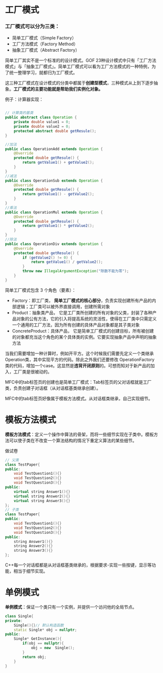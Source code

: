 # 工厂模式

### 工厂模式可以分为三类：

- 简单工厂模式（Simple Factory）
- 工厂方法模式（Factory Method）
- 抽象工厂模式（Abstract Factory）

简单工厂其实不是一个标准的的设计模式。GOF 23种设计模式中只有「工厂方法模式」与「抽象工厂模式」。简单工厂模式可以看为工厂方法模式的一种特例，为了统一整理学习，就都归为工厂模式。

这三种工厂模式在设计模式的分类中都属于**创建型模式**，三种模式从上到下逐步抽象。**工厂模式的主要功能就是帮助我们实例化对象。** 



例子：计算器实现：

```java

// 计算类的基类
public abstract class Operation {
    private double value1 = 0;
    private double value2 = 0;
    protected abstract double getResule();
}

//加法
public class OperationAdd extends Operation {
    @Override
    protected double getResule() {
        return getValue1() + getValue2();
    }
}
//减法
public class OperationSub extends Operation {
    @Override
    protected double getResule() {
        return getValue1() - getValue2();
    }
}
//乘法
public class OperationMul extends Operation {
    @Override
    protected double getResule() {
        return getValue1() * getValue2();
    }
}
//除法
public class OperationDiv extends Operation {
    @Override
    protected double getResule() {
        if (getValue2() != 0) {
            return getValue1() / getValue2();
        }
        throw new IllegalArgumentException("除数不能为零");
    }
}

```

简单工厂模式包含 3 个角色（要素）：

- Factory：即工厂类， **简单工厂模式的核心部分**，负责实现创建所有产品的内部逻辑；工厂类可以被外界直接调用，创建所需对象
- Product：抽象类产品， 它是工厂类所创建的所有对象的父类，封装了各种产品对象的公有方法，它的引入将提高系统的灵活性，使得在工厂类中只需定义一个通用的工厂方法，因为所有创建的具体产品对象都是其子类对象
- ConcreteProduct：具体产品， 它是简单工厂模式的创建目标，所有被创建的对象都充当这个角色的某个具体类的实例。它要实现抽象产品中声明的抽象方法

当我们需要增加一种计算时，例如开平方。这个时候我们需要先定义一个类继承Operation类，其中实现平方的代码。除此之外我们还要修改 OperationFactory 类的代码，增加一个case。这显然是**违背开闭原则**的。可想而知对于新产品的加入，工厂类是很被动的。



MFC中的tab标签页的创建也是简单工厂模式：Tab标签页的父对话框就是工厂类，负责创建子对话框（从对话框基类继承创建）。

MFC中的tab标签页好像属于模板方法模式。从对话框类继承，自己实现细节。



# 模板方法模式

**模板方法模式**：定义一个操作中算法的骨架，而将一些细节实现在子类中。模板方法可以使子类在不改变一个算法结构的情况下重定义算法的某些细节。

做试卷

```C++
// 父类
class TestPaper{
public:
    void TestQuestion1(){}
    void TestQuestion2(){}
    void TestQuestion3(){}
public:
    virtual string Answer1(){}
    virtual string Answer2(){}
    virtual string Answer3(){}
};
// 子类
class TestPaper{
public:
    void TestQuestion1(){}
    void TestQuestion2(){}
    void TestQuestion3(){}
public:
    string Answer1(){}
    string Answer2(){}
    string Answer3(){}
};
```

C++每一个对话框都是从对话框基类继承的，根据要求-实现一些按键，显示等功能，相当于细节实现。

# 单例模式

**单例模式**：保证一个类只有一个实例，并提供一个访问他的全局节点。

```C++
class Single{
private:
	Single(){}// 默认构造函数
    static Single* obj = nullptr;
public:
    Single* GetInstance(){
        if(obj == nullptr){
            obj = new  Single();
        }
        return obj;
    }
}
```

